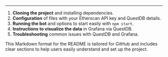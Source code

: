 
---


1. **Cloning the project** and installing dependencies.
2. **Configuration** of files with your Etherscan API key and QuestDB details.
3. **Running the bot** and options to start easily with `npm start`.
4. **Instructions to visualize the data** in Grafana via QuestDB.
5. **Troubleshooting** common issues with QuestDB and Grafana.

This Markdown format for the README is tailored for GitHub and includes clear sections to help users easily understand and set up the project.
